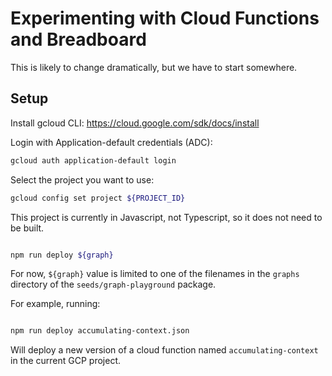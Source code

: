 # Experimenting with Cloud Functions and Breadboard

This is likely to change dramatically, but we have to start somewhere.

## Setup

Install gcloud CLI: https://cloud.google.com/sdk/docs/install

Login with Application-default credentials (ADC):

```bash
gcloud auth application-default login
```

Select the project you want to use:

```bash
gcloud config set project ${PROJECT_ID}
```

This project is currently in Javascript, not Typescript, so it does not need to be built.

```bash

npm run deploy ${graph}

```

For now, `${graph}` value is limited to one of the filenames in the `graphs` directory of the `seeds/graph-playground` package.

For example, running:

```bash

npm run deploy accumulating-context.json

```

Will deploy a new version of a cloud function named `accumulating-context` in the current GCP project.
